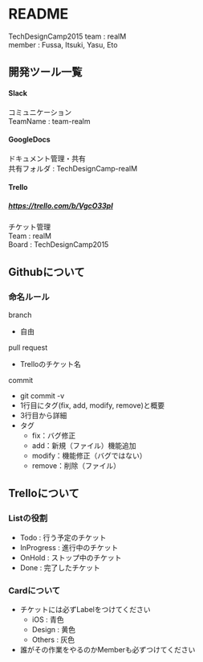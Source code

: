 # README

TechDesignCamp2015
team : realM  
member : Fussa, Itsuki, Yasu, Eto

## 開発ツール一覧
#### Slack
コミュニケーション  
TeamName : team-realm  
#### GoogleDocs
ドキュメント管理・共有  
共有フォルダ : TechDesignCamp-realM    
#### Trello
##### https://trello.com/b/VgcO33pI
チケット管理  
Team : realM  
Board : TechDesignCamp2015  

## Githubについて
### 命名ルール
branch
- 自由

pull request
- Trelloのチケット名

commit
- git commit -v
- 1行目にタグ(fix, add, modify, remove)と概要
- 3行目から詳細
- タグ
  - fix：バグ修正
  - add：新規（ファイル）機能追加
  - modify：機能修正（バグではない）
  - remove：削除（ファイル）

## Trelloについて
### Listの役割
- Todo : 行う予定のチケット
- InProgress : 進行中のチケット
- OnHold : ストップ中のチケット
- Done : 完了したチケット

### Cardについて
- チケットには必ずLabelをつけてください
  - iOS : 青色
  - Design : 黄色
  - Others : 灰色
- 誰がその作業をやるのかMemberも必ずつけてください

